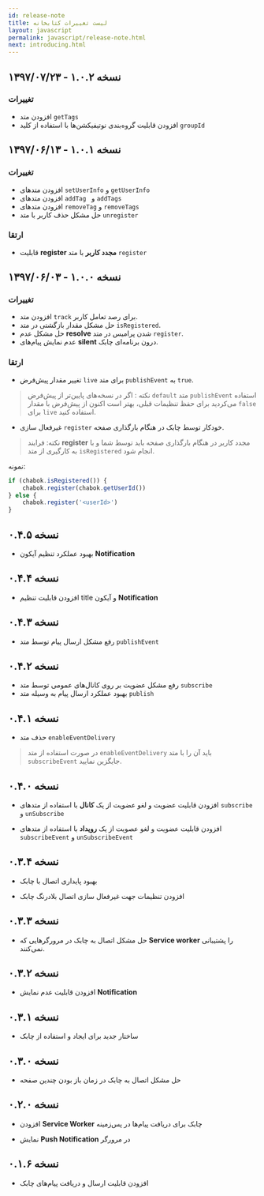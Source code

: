```yaml
---
id: release-note
title: لیست تغییرات کتابخانه
layout: javascript
permalink: javascript/release-note.html
next: introducing.html
---
```


## نسخه ۱.۰.۲ - ۱۳۹۷/۰۷/۲۳
### تغییرات 
* افزودن متد‌ `getTags` 
* افزودن قابلیت گروه‌بندی نوتیفیکشن‌ها با استفاده از کلید `groupId`

## نسخه ۱.۰.۱ - ۱۳۹۷/۰۶/۱۳
### تغییرات 
* افزودن متد‌های `setUserInfo` و `getUserInfo`  
* افزودن متدهای `addTag ` و `addTags `
* افزودن متدهای `removeTag` و `removeTags`
* حل مشکل حذف کاربر با متد `unregister `

### ارتقا
* قابلیت **register مجدد کاربر** با متد `register` 

## نسخه ۱.۰.۰ - ۱۳۹۷/۰۶/۰۳
### تغییرات 
* افزودن متد `track` برای رصد تعامل کاربر.
* حل مشکل مقدار بازگشتی در متد `isRegistered`.
* حل مشکل عدم **resolve** شدن پرامیس در متد `register`.
* عدم نمایش پیام‌های **silent** درون برنامه‌ای چابک.

### ارتقا
* تغییر مقدار پیش‌فرض `live` برای متد `publishEvent` به `true`.
 > نکته : اگر در نسخه‌های پایین‌تر از پیش‌فرض `default` متد `publishEvent` استفاده می‌کردید برای حفظ تنظیمات قبلی‌، بهتر است اکنون از پیش‌فرض با مقدار `false` برای `live` استفاده کنید.
* غیرفعال سازی `register` خودکار توسط چابک در هنگام بارگذاری صفحه.
 > نکته: فرایند **register** مجدد کاربر در هنگام بارگذاری صفحه باید توسط شما و با به کارگیری از متد `isRegistered` انجام شود.

 نمونه:
```javascript
if (chabok.isRegistered()) {
    chabok.register(chabok.getUserId())
} else {
    chabok.register('<userId>')
}
```

## نسخه ۰.۴.۵
* بهبود عملکرد تنظیم آیکون **Notification**

## نسخه ۰.۴.۴
* افزودن قابلیت تنظیم title و آیکون **Notification**

## نسخه ۰.۴.۳
* رفع مشکل ارسال پیام توسط متد `publishEvent`


## نسخه ۰.۴.۲
* رفع مشکل عضویت بر روی کانال‌های عمومی توسط متد `subscribe`
* بهبود عملکرد ارسال پیام به وسیله متد `publish`


## نسخه ۰.۴.۱
* حذف متد `enableEventDelivery`
> در صورت استفاده از متد `enableEventDelivery` باید آن را با متد `subscribeEvent` جایگزین نمایید.

## نسخه ۰.۴.۰

* افزودن قابلیت عضویت و لغو عضویت از یک **کانال** با استفاده از متد‌های `subscribe` و `unSubscribe`

* افزودن قابلیت عضویت و لغو عصویت از یک **رویداد** با استفاده از متدهای `subscribeEvent` و `unSubscribeEvent`


## نسخه ۰.۳.۴

* بهبود پایداری اتصال با چابک

* افزودن تنظیمات جهت غیرفعال سازی اتصال بلادرنگ چابک



## نسخه ۰.۳.۳

* حل مشکل اتصال به چابک در مرورگرهایی که **Service worker** را پشتیبانی نمی‌کنند.



## نسخه ۰.۳.۲

* افزودن قابلیت عدم نمایش **Notification**



## نسخه ۰.۳.۱

* ساختار جدید برای ایجاد و استفاده از چابک




## نسخه ۰.۳.۰

* حل مشکل اتصال به چابک در زمان باز بودن چندین صفحه




## نسخه ۰.۲.۰

* افزودن **Service Worker** چابک برای دریافت پیام‌ها در پس‌زمینه

* نمایش **Push Notification** در مرورگر




## نسخه ۰.۱.۶
* افزودن قابلیت ارسال و دریافت پیام‌های چابک
